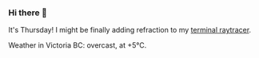 ### Hi there :wave:

It's Thursday! I might be finally adding refraction to my [terminal raytracer](https://github.com/bewuethr/bash-raytracer).

Weather in Victoria BC: overcast, at +5°C.
